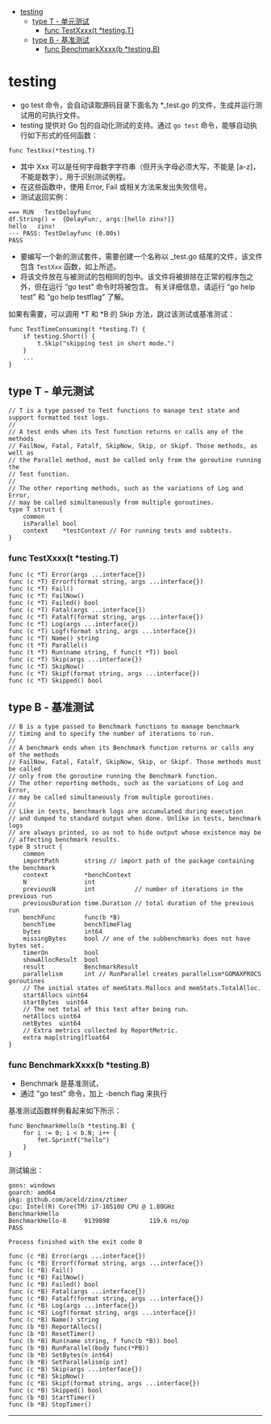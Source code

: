 <!-- MDTOC maxdepth:6 firsth1:1 numbering:0 flatten:0 bullets:1 updateOnSave:1 -->

- [testing](#testing)   
   - [type T - 单元测试](#type-t-单元测试)   
      - [func TestXxxx(t *testing.T)](#func-testxxxxt-testingt)   
   - [type B - 基准测试](#type-b-基准测试)   
      - [func BenchmarkXxxx(b *testing.B)](#func-benchmarkxxxxb-testingb)   

<!-- /MDTOC -->

# testing

* go test 命令，会自动读取源码目录下面名为 *_test.go 的文件，生成并运行测试用的可执行文件。
* testing 提供对 Go 包的自动化测试的支持。通过 `go test` 命令，能够自动执行如下形式的任何函数：


```
func TestXxx(*testing.T)
```

* 其中 Xxx 可以是任何字母数字字符串（但开头字母必须大写，不能是 [a-z]，不能是数字），用于识别测试例程。
* 在这些函数中，使用 Error, Fail 或相关方法来发出失败信号。
* 测试返回实例：

```
=== RUN   TestDelayfunc
df.String() =  {DelayFun:, args:[hello zinx!]}
hello   zinx!
--- PASS: TestDelayfunc (0.00s)
PASS
```


* 要编写一个新的测试套件，需要创建一个名称以 _test.go 结尾的文件，该文件包含 `TestXxx` 函数，如上所述。
* 将该文件放在与被测试的包相同的包中。该文件将被排除在正常的程序包之外，但在运行 “go test” 命令时将被包含。 有关详细信息，请运行 “go help test” 和 “go help testflag” 了解。

如果有需要，可以调用 *T 和 *B 的 Skip 方法，跳过该测试或基准测试：

```
func TestTimeConsuming(t *testing.T) {
    if testing.Short() {
        t.Skip("skipping test in short mode.")
    }
    ...
}
```

## type T - 单元测试

```
// T is a type passed to Test functions to manage test state and support formatted test logs.
//
// A test ends when its Test function returns or calls any of the methods
// FailNow, Fatal, Fatalf, SkipNow, Skip, or Skipf. Those methods, as well as
// the Parallel method, must be called only from the goroutine running the
// Test function.
//
// The other reporting methods, such as the variations of Log and Error,
// may be called simultaneously from multiple goroutines.
type T struct {
	common
	isParallel bool
	context    *testContext // For running tests and subtests.
}
```

### func TestXxxx(t *testing.T)

```
func (c *T) Error(args ...interface{})
func (c *T) Errorf(format string, args ...interface{})
func (c *T) Fail()
func (c *T) FailNow()
func (c *T) Failed() bool
func (c *T) Fatal(args ...interface{})
func (c *T) Fatalf(format string, args ...interface{})
func (c *T) Log(args ...interface{})
func (c *T) Logf(format string, args ...interface{})
func (c *T) Name() string
func (t *T) Parallel()
func (t *T) Run(name string, f func(t *T)) bool
func (c *T) Skip(args ...interface{})
func (c *T) SkipNow()
func (c *T) Skipf(format string, args ...interface{})
func (c *T) Skipped() bool
```



## type B - 基准测试

```
// B is a type passed to Benchmark functions to manage benchmark
// timing and to specify the number of iterations to run.
//
// A benchmark ends when its Benchmark function returns or calls any of the methods
// FailNow, Fatal, Fatalf, SkipNow, Skip, or Skipf. Those methods must be called
// only from the goroutine running the Benchmark function.
// The other reporting methods, such as the variations of Log and Error,
// may be called simultaneously from multiple goroutines.
//
// Like in tests, benchmark logs are accumulated during execution
// and dumped to standard output when done. Unlike in tests, benchmark logs
// are always printed, so as not to hide output whose existence may be
// affecting benchmark results.
type B struct {
	common
	importPath       string // import path of the package containing the benchmark
	context          *benchContext
	N                int
	previousN        int           // number of iterations in the previous run
	previousDuration time.Duration // total duration of the previous run
	benchFunc        func(b *B)
	benchTime        benchTimeFlag
	bytes            int64
	missingBytes     bool // one of the subbenchmarks does not have bytes set.
	timerOn          bool
	showAllocResult  bool
	result           BenchmarkResult
	parallelism      int // RunParallel creates parallelism*GOMAXPROCS goroutines
	// The initial states of memStats.Mallocs and memStats.TotalAlloc.
	startAllocs uint64
	startBytes  uint64
	// The net total of this test after being run.
	netAllocs uint64
	netBytes  uint64
	// Extra metrics collected by ReportMetric.
	extra map[string]float64
}
```


### func BenchmarkXxxx(b *testing.B)


* Benchmark 是基准测试，
* 通过 "go test" 命令，加上 -bench flag 来执行

基准测试函数样例看起来如下所示：

```
func BenchmarkHello(b *testing.B) {
    for i := 0; i < b.N; i++ {
        fmt.Sprintf("hello")
    }
}
```

测试输出：

```
goos: windows
goarch: amd64
pkg: github.com/aceld/zinx/ztimer
cpu: Intel(R) Core(TM) i7-10510U CPU @ 1.80GHz
BenchmarkHello
BenchmarkHello-8   	 9139898	       119.6 ns/op
PASS

Process finished with the exit code 0
```


```
func (c *B) Error(args ...interface{})
func (c *B) Errorf(format string, args ...interface{})
func (c *B) Fail()
func (c *B) FailNow()
func (c *B) Failed() bool
func (c *B) Fatal(args ...interface{})
func (c *B) Fatalf(format string, args ...interface{})
func (c *B) Log(args ...interface{})
func (c *B) Logf(format string, args ...interface{})
func (c *B) Name() string
func (b *B) ReportAllocs()
func (b *B) ResetTimer()
func (b *B) Run(name string, f func(b *B)) bool
func (b *B) RunParallel(body func(*PB))
func (b *B) SetBytes(n int64)
func (b *B) SetParallelism(p int)
func (c *B) Skip(args ...interface{})
func (c *B) SkipNow()
func (c *B) Skipf(format string, args ...interface{})
func (c *B) Skipped() bool
func (b *B) StartTimer()
func (b *B) StopTimer()
```







---
